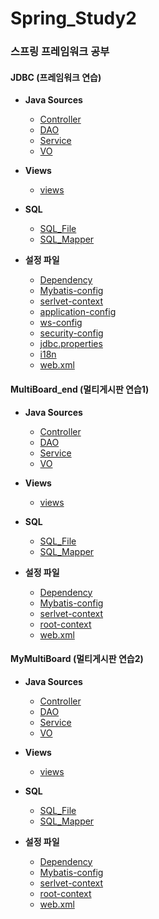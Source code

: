 # Spring_Study2
### 스프링 프레임워크 공부

#### JDBC (프레임워크 연습)
- **Java Sources**
  - [Controller](https://github.com/ehdqkd616/Spring_Study1/tree/master/ex00/src/main/java/org/zerock/controller)
  - [DAO](https://github.com/ehdqkd616/Spring_Study1/tree/master/ex00/src/main/java/org/zerock/dao)
  - [Service](https://github.com/ehdqkd616/Spring_Study1/tree/master/ex00/src/main/java/org/zerock/service)
  - [VO](https://github.com/ehdqkd616/Spring_Study1/tree/master/ex00/src/main/java/org/zerock/vo)

- **Views**
  - [views](https://github.com/ehdqkd616/Spring_Study2/tree/master/JDBC/src/main/webapp/WEB-INF/views)

- **SQL**
  - [SQL_File](https://github.com/ehdqkd616/Spring_Study1/tree/master/ex00/src/main/webapp/resources/SQL)
  - [SQL_Mapper](https://github.com/ehdqkd616/Spring_Study1/tree/master/ex00/src/main/resources/org/zerock/mappers/member)

- **설정 파일**
  - [Dependency](https://github.com/ehdqkd616/Spring_Study2/blob/master/JDBC/pom.xml)
  - [Mybatis-config](https://github.com/ehdqkd616/Spring_Study1/blob/master/ex00/src/main/resources/mybatis-config.xml)
  - [serlvet-context](https://github.com/ehdqkd616/Spring_Study2/blob/master/JDBC/src/main/webapp/WEB-INF/spring/appServlet/servlet-context.xml)
  - [application-config](https://github.com/ehdqkd616/Spring_Study2/blob/master/JDBC/src/main/resources/application-config.xml)
  - [ws-config](https://github.com/ehdqkd616/Spring_Study2/blob/master/JDBC/src/main/webapp/WEB-INF/spring/appServlet/ws-config.xml)
  - [security-config](https://github.com/ehdqkd616/Spring_Study2/blob/master/JDBC/src/main/resources/security-config.xml)
  - [jdbc.properties](https://github.com/ehdqkd616/Spring_Study2/blob/master/JDBC/src/main/resources/db/jdbc.properties)
  - [i18n](https://github.com/ehdqkd616/Spring_Study2/tree/master/JDBC/src/main/resources/i18n)
  - [web.xml](https://github.com/ehdqkd616/Spring_Study2/blob/master/JDBC/src/main/webapp/WEB-INF/web.xml)


#### MultiBoard_end (멀티게시판 연습1)
- **Java Sources**
  - [Controller](https://github.com/ehdqkd616/Spring_Study1/tree/master/ex00/src/main/java/org/zerock/controller)
  - [DAO](https://github.com/ehdqkd616/Spring_Study1/tree/master/ex00/src/main/java/org/zerock/dao)
  - [Service](https://github.com/ehdqkd616/Spring_Study1/tree/master/ex00/src/main/java/org/zerock/service)
  - [VO](https://github.com/ehdqkd616/Spring_Study1/tree/master/ex00/src/main/java/org/zerock/vo)

- **Views**
  - [views](https://github.com/ehdqkd616/Spring_Study1/tree/master/ex00/src/main/webapp/WEB-INF/views)

- **SQL**
  - [SQL_File](https://github.com/ehdqkd616/Spring_Study1/tree/master/ex00/src/main/webapp/resources/SQL)
  - [SQL_Mapper](https://github.com/ehdqkd616/Spring_Study1/tree/master/ex00/src/main/resources/org/zerock/mappers/member)

- **설정 파일**
  - [Dependency](https://github.com/ehdqkd616/Spring_Study1/blob/master/ex00/pom.xml)
  - [Mybatis-config](https://github.com/ehdqkd616/Spring_Study1/blob/master/ex00/src/main/resources/mybatis-config.xml)
  - [serlvet-context](https://github.com/ehdqkd616/Spring_Study1/blob/master/ex00/src/main/webapp/WEB-INF/spring/appServlet/servlet-context.xml)
  - [root-context](https://github.com/ehdqkd616/Spring_Study1/blob/master/ex00/src/main/webapp/WEB-INF/spring/root-context.xml)
  - [web.xml](https://github.com/ehdqkd616/Spring_Study1/blob/master/ex00/src/main/webapp/WEB-INF/web.xml)


#### MyMultiBoard (멀티게시판 연습2)
- **Java Sources**
  - [Controller](https://github.com/ehdqkd616/Spring_Study1/tree/master/ex00/src/main/java/org/zerock/controller)
  - [DAO](https://github.com/ehdqkd616/Spring_Study1/tree/master/ex00/src/main/java/org/zerock/dao)
  - [Service](https://github.com/ehdqkd616/Spring_Study1/tree/master/ex00/src/main/java/org/zerock/service)
  - [VO](https://github.com/ehdqkd616/Spring_Study1/tree/master/ex00/src/main/java/org/zerock/vo)

- **Views**
  - [views](https://github.com/ehdqkd616/Spring_Study1/tree/master/ex00/src/main/webapp/WEB-INF/views)

- **SQL**
  - [SQL_File](https://github.com/ehdqkd616/Spring_Study1/tree/master/ex00/src/main/webapp/resources/SQL)
  - [SQL_Mapper](https://github.com/ehdqkd616/Spring_Study1/tree/master/ex00/src/main/resources/org/zerock/mappers/member)

- **설정 파일**
  - [Dependency](https://github.com/ehdqkd616/Spring_Study1/blob/master/ex00/pom.xml)
  - [Mybatis-config](https://github.com/ehdqkd616/Spring_Study1/blob/master/ex00/src/main/resources/mybatis-config.xml)
  - [serlvet-context](https://github.com/ehdqkd616/Spring_Study1/blob/master/ex00/src/main/webapp/WEB-INF/spring/appServlet/servlet-context.xml)
  - [root-context](https://github.com/ehdqkd616/Spring_Study1/blob/master/ex00/src/main/webapp/WEB-INF/spring/root-context.xml)
  - [web.xml](https://github.com/ehdqkd616/Spring_Study1/blob/master/ex00/src/main/webapp/WEB-INF/web.xml)


